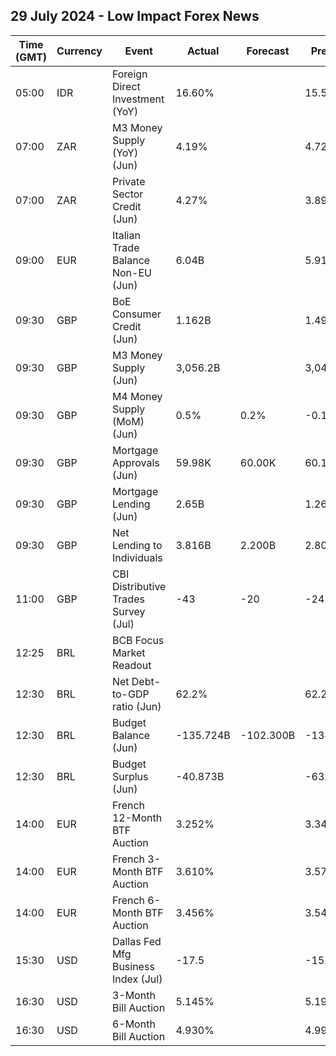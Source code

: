 ## 29 July 2024 - Low Impact Forex News

| Time (GMT) | Currency | Event | Actual | Forecast | Previous |
|------|----------|-------|--------|----------|----------|
| 05:00 | IDR | Foreign Direct Investment (YoY) | 16.60% |  | 15.50% |
| 07:00 | ZAR | M3 Money Supply (YoY) (Jun) | 4.19% |  | 4.72% |
| 07:00 | ZAR | Private Sector Credit (Jun) | 4.27% |  | 3.89% |
| 09:00 | EUR | Italian Trade Balance Non-EU (Jun) | 6.04B |  | 5.91B |
| 09:30 | GBP | BoE Consumer Credit (Jun) | 1.162B |  | 1.494B |
| 09:30 | GBP | M3 Money Supply (Jun) | 3,056.2B |  | 3,040.8B |
| 09:30 | GBP | M4 Money Supply (MoM) (Jun) | 0.5% | 0.2% | -0.1% |
| 09:30 | GBP | Mortgage Approvals (Jun) | 59.98K | 60.00K | 60.13K |
| 09:30 | GBP | Mortgage Lending (Jun) | 2.65B |  | 1.26B |
| 09:30 | GBP | Net Lending to Individuals | 3.816B | 2.200B | 2.800B |
| 11:00 | GBP | CBI Distributive Trades Survey (Jul) | -43 | -20 | -24 |
| 12:25 | BRL | BCB Focus Market Readout |  |  |  |
| 12:30 | BRL | Net Debt-to-GDP ratio (Jun) | 62.2% |  | 62.2% |
| 12:30 | BRL | Budget Balance (Jun) | -135.724B | -102.300B | -138.256B |
| 12:30 | BRL | Budget Surplus (Jun) | -40.873B |  | -63.895B |
| 14:00 | EUR | French 12-Month BTF Auction | 3.252% |  | 3.341% |
| 14:00 | EUR | French 3-Month BTF Auction | 3.610% |  | 3.576% |
| 14:00 | EUR | French 6-Month BTF Auction | 3.456% |  | 3.540% |
| 15:30 | USD | Dallas Fed Mfg Business Index (Jul) | -17.5 |  | -15.1 |
| 16:30 | USD | 3-Month Bill Auction | 5.145% |  | 5.190% |
| 16:30 | USD | 6-Month Bill Auction | 4.930% |  | 4.990% |
